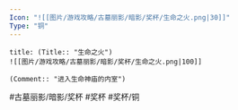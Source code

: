 ```yaml
---
Icon: "![[图片/游戏攻略/古墓丽影/暗影/奖杯/生命之火.png|30]]"
Type: "铜"
---
```

```ad-common-bronze-trophy
title: (Title:: "生命之火")
![[图片/游戏攻略/古墓丽影/暗影/奖杯/生命之火.png|100]]

(Comment:: "进入生命神庙的内室")
```

#古墓丽影/暗影/奖杯 #奖杯 #奖杯/铜
